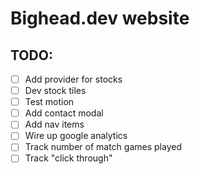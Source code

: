 # Bighead.dev website

## TODO:

- [ ] Add provider for stocks
- [ ] Dev stock tiles
- [ ] Test motion
- [ ] Add contact modal
- [ ] Add nav items
- [ ] Wire up google analytics
- [ ] Track number of match games played
- [ ] Track "click through"
